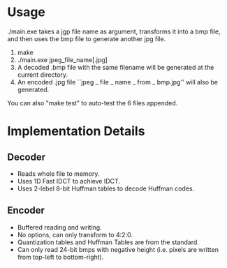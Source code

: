 # Usage
./main.exe takes a jgp file name as argument, transforms it into a bmp file, and then uses
the bmp file to generate another jpg file.

1. make
2. ./main.exe jpeg_file_name[.jpg]
3. A decoded .bmp file with the same filename will be generated at the current directory.
4. An encoded .jpg file ``jpeg _ file _ name _ from _ bmp.jpg'' will also be generated.

You can also "make test" to auto-test the 6 files appended.

# Implementation Details
## Decoder
- Reads whole file to memory.
- Uses 1D Fast IDCT to achieve IDCT.
- Uses 2-lebel 8-bit Huffman tables to decode Huffman codes.

## Encoder
- Buffered reading and writing.
- No options, can only transform to 4:2:0.
- Quantization tables and Huffman Tables are from the standard.
- Can only read 24-bit bmps with negative height (i.e. pixels are written from top-left to bottom-right).
